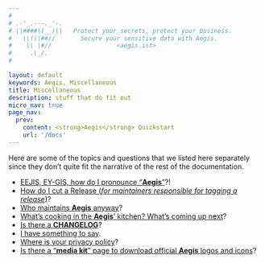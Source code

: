 ```yaml
---
#
# .-'_.---._'-.
# ||####|(__)||   Protect your secrets, protect your business.
#   \\()|##//       Secure your sensitive data with Aegis.
#    \\ |#//                  <aegis.ist>
#     .\_/.
#

layout: default
keywords: Aegis, Miscellaneous
title: Miscellaneous
description: stuff that do fit out
micro_nav: true
page_nav:
  prev:
    content: <strong>Aegis</strong> Quickstart
    url: '/docs'
---
```


Here are some of the topics and questions that we listed here separately since 
they don’t quite fit the narrative of the rest of the documentation.

* [EEJIS, EY-GIS, how do I pronounce “**Aegis**”](/pronunciation)?!
* [How do I cut a Release (*for maintainers responsible for tagging a release*)](/release)?
* [Who maintains **Aegis** anyway](/maintainers)?
* [What’s cooking in the **Aegis**’ kitchen? What’s coming up next](/timeline)?
* [Is there a **CHANGELOG**](/changelog)?
* [I have something to say](/contact).
* [Where is your privacy policy](/privacy)?
* [Is there a “**media kit**” page to download official **Aegis** logos and icons](/media)?
